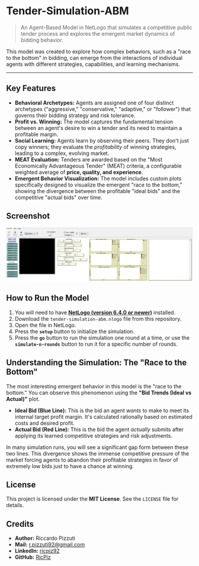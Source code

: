 # Tender-Simulation-ABM

> An Agent-Based Model in NetLogo that simulates a competitive public tender process and explores the emergent market dynamics of bidding behavior.

This model was created to explore how complex behaviors, such as a "race to the bottom" in bidding, can emerge from the interactions of individual agents with different strategies, capabilities, and learning mechanisms.

---

## Key Features

*   **Behavioral Archetypes:** Agents are assigned one of four distinct archetypes ("aggressive," "conservative," "adaptive," or "follower") that governs their bidding strategy and risk tolerance.
*   **Profit vs. Winning:** The model captures the fundamental tension between an agent's desire to win a tender and its need to maintain a profitable margin.
*   **Social Learning:** Agents learn by observing their peers. They don't just copy winners; they evaluate the *profitability* of winning strategies, leading to a complex, evolving market.
*   **MEAT Evaluation:** Tenders are awarded based on the "Most Economically Advantageous Tender" (MEAT) criteria, a configurable weighted average of **price, quality, and experience**.
*   **Emergent Behavior Visualization:** The model includes custom plots specifically designed to visualize the emergent "race to the bottom," showing the divergence between the profitable "ideal bids" and the competitive "actual bids" over time.

## Screenshot

![NetLogo Simulation Interface](interface.PNG)

## How to Run the Model

1.  You will need to have [**NetLogo (version 6.4.0 or newer)**](https://ccl.northwestern.edu/netlogo/) installed.
2.  Download the `tender-simulation-abm.nlogo` file from this repository.
3.  Open the file in NetLogo.
4.  Press the **`setup`** button to initialize the simulation.
5.  Press the **`go`** button to run the simulation one round at a time, or use the **`simulate-n-rounds`** button to run it for a specific number of rounds.

## Understanding the Simulation: The "Race to the Bottom"

The most interesting emergent behavior in this model is the "race to the bottom." You can observe this phenomenon using the **"Bid Trends (Ideal vs Actual)"** plot.

*   **Ideal Bid (Blue Line):** This is the bid an agent *wants* to make to meet its internal target profit margin. It's calculated rationally based on estimated costs and desired profit.
*   **Actual Bid (Red Line):** This is the bid the agent *actually* submits after applying its learned competitive strategies and risk adjustments.

In many simulation runs, you will see a significant gap form between these two lines. This divergence shows the immense competitive pressure of the market forcing agents to abandon their profitable strategies in favor of extremely low bids just to have a chance at winning.

## License

This project is licensed under the **MIT License**. See the `LICENSE` file for details.

## Credits

*   **Author:** Riccardo Pizzuti
*   **Mail:** r.pizzuti92@gmail.com
*   **LinkedIn:** [ricpiz92](https://www.linkedin.com/in/ricpiz92/)
*   **GitHub:** [RicPiz](https://github.com/RicPiz)
